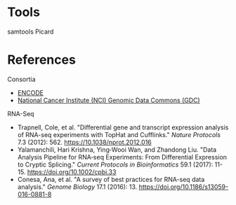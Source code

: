 # Tools
samtools
Picard

# References
Consortia
- [ENCODE](https://www.encodeproject.org/pipelines/)
- [National Cancer Institute (NCI) Genomic Data Commons (GDC)](https://docs.gdc.cancer.gov/Data/Introduction/)

RNA-Seq
- Trapnell, Cole, et al. "Differential gene and transcript expression analysis of RNA-seq experiments with TopHat and Cufflinks." *Nature Protocols* 7.3 (2012): 562. https://10.1038/nprot.2012.016
- Yalamanchili, Hari Krishna, Ying‐Wooi Wan, and Zhandong Liu. "Data Analysis Pipeline for RNA‐seq Experiments: From Differential Expression to Cryptic Splicing." *Current Protocols in Bioinformatics* 59.1 (2017): 11-15. https://doi.org/10.1002/cpbi.33
- Conesa, Ana, et al. "A survey of best practices for RNA-seq data analysis." *Genome Biology* 17.1 (2016): 13. https://doi.org/10.1186/s13059-016-0881-8